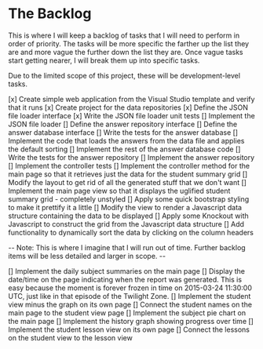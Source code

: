 # The Backlog

This is where I will keep a backlog of tasks that I will need to perform in order of priority. The tasks will be more specific the farther up the list they are and more vague the further down the list they are. Once vague tasks start getting nearer, I will break them up into specific tasks.

Due to the limited scope of this project, these will be development-level tasks.

[x] Create simple web application from the Visual Studio template and verify that it runs
[x] Create project for the data repositories
[x] Define the JSON file loader interface
[x] Write the JSON file loader unit tests
[] Implement the JSON file loader
[] Define the answer repository interface
[] Define the answer database interface
[] Write the tests for the answer database
[] Implement the code that loads the answers from the data file and applies the default sorting
[] Implement the rest of the answer database code
[] Write the tests for the answer repository
[] Implement the answer repository
[] Implement the controller tests
[] Implement the controller method for the main page so that it retrieves just the data for the student summary grid
[] Modify the layout to get rid of all the generated stuff that we don't want
[] Implement the main page view so that it displays the uglified student summary grid - completely unstyled
[] Apply some quick bootstrap styling to make it prettify it a little
[] Modify the view to render a Javascript data structure containing the data to be displayed
[] Apply some Knockout with Javascript to construct the grid from the Javascript data structure
[] Add functionality to dynamically sort the data by clicking on the column headers

-- Note: This is where I imagine that I will run out of time. Further backlog items will be less detailed and larger in scope. --

[] Implement the daily subject summaries on the main page
[] Display the date/time on the page indicating when the report was generated. This is easy because the moment is forever frozen in time on 2015-03-24 11:30:00 UTC, just like in that episode of the Twilight Zone.
[] Implement the student view minus the graph on its own page
[] Connect the student names on the main page to the student view page
[] Implement the subject pie chart on the main page
[] Implement the history graph showing progress over time
[] Implement the student lesson view on its own page
[] Connect the lessons on the student view to the lesson view